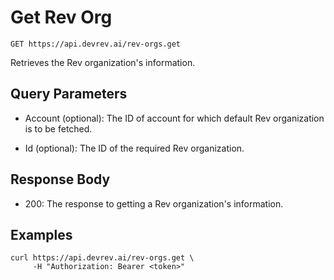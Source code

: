 # Get Rev Org

```http
GET https://api.devrev.ai/rev-orgs.get
```

Retrieves the Rev organization's information.



## Query Parameters

- Account (optional): The ID of account for which default Rev organization is to be
fetched.

- Id (optional): The ID of the required Rev organization.

## Response Body

- 200: The response to getting a Rev organization's information.

## Examples

```shell
curl https://api.devrev.ai/rev-orgs.get \
     -H "Authorization: Bearer <token>"
```